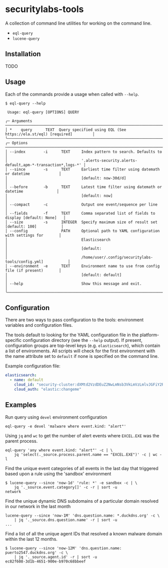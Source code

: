# securitylabs-tools

A collection of command line utilities for working on the command line.

- `eql-query`
- `lucene-query`

## Installation

TODO

## Usage

Each of the commands provide a usage when called with `--help`.

```shell
$ eql-query --help

 Usage: eql-query [OPTIONS] QUERY

╭─ Arguments ─────────────────────────────────────────────────────────────────────────────────╮
│ *    query      TEXT  Query specified using EQL (See https://ela.st/eql) [required]         │
╰─────────────────────────────────────────────────────────────────────────────────────────────╯
╭─ Options ───────────────────────────────────────────────────────────────────────────────────╮
│ --index        -i      TEXT     Index pattern to search. Defaults to                        │
│                                 '.alerts-security.alerts-default,apm-*-transaction*,logs-*' │
│ --since        -s      TEXT     Earliest time filter using datemath or datetime             │
│                                 [default: now-30d/d]                                        │
│ --before       -b      TEXT     Latest time filter using datemath or datetime               │
│                                 [default: now]                                              │
│ --compact      -c               Output one event/sequence per line                          │
│ --fields       -f      TEXT     Comma separated list of fields to display [default: None]   │
│ --size         -s      INTEGER  Specify maximum size of result set [default: 100]           │
│ --config               PATH     Optional path to YAML configuration with settings for       │
│                                 Elasticsearch                                               │
│                                 [default:                                                   │
│                                 /home/user/.config/securitylabs-tools/config.yml]           │
│ --environment  -e      TEXT     Environment name to use from config file (if present)       │
│                                 [default: default]                                          │
│ --help                          Show this message and exit.                                 │
╰─────────────────────────────────────────────────────────────────────────────────────────────╯
```

## Configuration

There are two ways to pass configuration to the tools: environment variables and configuration files.

The tools default to looking for the YAML configuration file in the platform-specific
configuration directory (see the `--help` output). If present, configuration groups are
top-level keys (e.g. `elasticsearch`), which contain a list of environments. All scripts will
check for the first environment with the name attribute set to `default`  if none is specified
on the command line.

Example configuration file:

```yaml
elasticsearch:
  - name: default
    cloud_id: "security-cluster:dXMtd2VzdDEuZ2NwLmNsb3VkLmVzLmlvJGFiY2R="
    cloud_auth: "elastic:changeme"
```

## Examples

Run query using `devel` environment configuration

```shell
eql-query -e devel 'malware where event.kind: "alert"'
```

Using `jq` and `wc` to get the number of alert events where `EXCEL.EXE` was the parent process.

```shell
eql-query 'any where event.kind: "alert"' -c | \
    jq 'select(._source.process.parent.name == "EXCEL.EXE")' -c | wc -l
```

Find the unique event categories of all events in the last day that triggered based upon a
rule using the 'sandbox' environment

```shell
$ lucene-query --since 'now-1d' 'rule: *' -e sandbox -c | \
    jq '._source.event.category[]' -c -r | sort -u
network
```

Find the unique dynamic DNS subdomains of a particular domain resolved in our network in the
last month

```shell
lucene-query --since 'now-1M' 'dns.question.name: *.duckdns.org' -c \
    | jq '._source.dns.question.name' -r | sort -u
...
```

Find a list of all the unique agent IDs that resolved a known malware domain within the last 12 months.

```shell
$ lucene-query --since 'now-12M' 'dns.question.name: puerto2547.duckdns.org' -c \
    | jq '._source.agent.id' -r | sort -u
ec82f608-3d1b-4651-900e-b970c68bbeef
```
